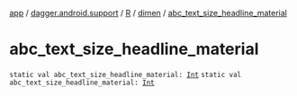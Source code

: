 [app](../../../index.md) / [dagger.android.support](../../index.md) / [R](../index.md) / [dimen](index.md) / [abc_text_size_headline_material](./abc_text_size_headline_material.md)

# abc_text_size_headline_material

`static val abc_text_size_headline_material: `[`Int`](https://kotlinlang.org/api/latest/jvm/stdlib/kotlin/-int/index.html)
`static val abc_text_size_headline_material: `[`Int`](https://kotlinlang.org/api/latest/jvm/stdlib/kotlin/-int/index.html)